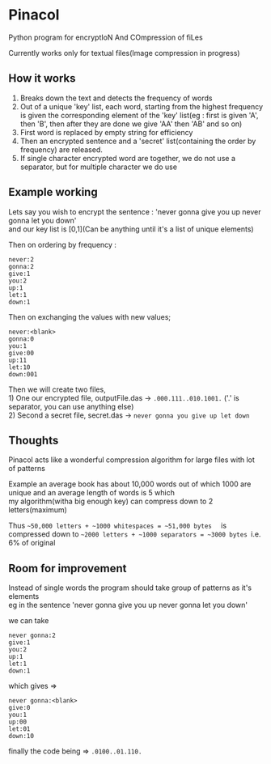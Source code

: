 # Pinacol
Python program for encryptIoN And COmpression of fiLes

Currently works only for textual files(Image compression in progress)

## How it works
  1) Breaks down the text and detects the frequency of words  
  2) Out of a unique 'key' list, each word, starting from the highest frequency is given the corresponding element of the 'key' list(eg : first is given 'A', then 'B', then after they are done we give 'AA' then 'AB' and so on)  
  3) First word is replaced by empty string for efficiency  
  4) Then an encrypted sentence and a 'secret' list(containing the order by frequency) are released.  
  5) If single character encrypted word are together, we do not use a separator, but for multiple character we do use  

## Example working
 Lets say you wish to encrypt the sentence : 'never gonna give you up never gonna let you down'  
 and our key list is [0,1](Can be anything until it's a list of unique elements)  
 
 Then on ordering by frequency : 
 ```
never:2
gonna:2
give:1
you:2   
up:1   
let:1   
down:1
```
 Then on exchanging the values with new values;  
 ```
never:<blank>   
gonna:0  
you:1  
give:00  
up:11  
let:10  
down:001  		    
```
Then we will create two files,  
	1) One our encrypted file, outputFile.das -> ```.000.111..010.1001.``` ('.' is separator, you can use anything else)  
	2) Second a secret file, secret.das -> ```never gonna you give up let down``` 

## Thoughts 
Pinacol acts like a wonderful compression algorithm for large files with lot of patterns  

Example an average book has about 10,000 words out of which 1000 are unique and an average length of words is 5 which   
my algorithm(witha big enough key) can compress down to 2 letters(maximum)  

Thus ```~50,000 letters + ~1000 whitespaces = ~51,000 bytes  ```
is compressed down to ```~2000 letters + ~1000 separators = ~3000 bytes ```i.e. 6% of original  

## Room for improvement
Instead of single words the program should take group of patterns as it's elements  
eg in the sentence 'never gonna give you up never gonna let you down'  

we can take  
 ```
never gonna:2   
give:1  
you:2   
up:1   
let:1   
down:1  
```
which gives =>   
 ```
never gonna:<blank>   
give:0  
you:1   
up:00   
let:01   
down:10  
```  
finally the code being => ```.0100..01.110.```
